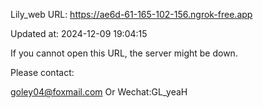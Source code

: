 Lily_web URL: https://ae6d-61-165-102-156.ngrok-free.app

Updated at: 2024-12-09 19:04:15

If you cannot open this URL, the server might be down.

Please contact: 

goley04@foxmail.com Or Wechat:GL_yeaH